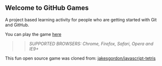 ## Welcome to GitHub Games

A project based learning activity for people who are getting started with Git and GitHub.

You can play the game [here](https://jainsarthak216.github.io/github-games/)

>> _*SUPPORTED BROWSERS*: Chrome, Firefox, Safari, Opera and IE9+_

This fun open source game was cloned from: [jakesgordon/javascript-tetris](https://github.com/jakesgordon/javascript-tetris)

